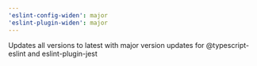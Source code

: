 ```yaml
---
'eslint-config-widen': major
'eslint-plugin-widen': major
---
```


Updates all versions to latest with major version updates for @typescript-eslint and eslint-plugin-jest
